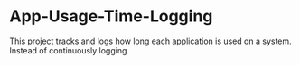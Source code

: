 # App-Usage-Time-Logging
This project tracks and logs how long each application is used on a system. Instead of continuously logging

